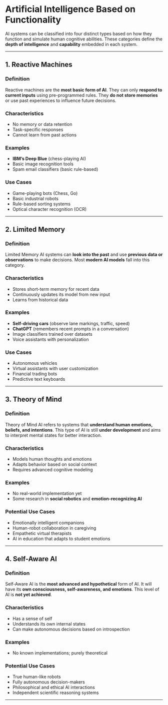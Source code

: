 # Artificial Intelligence Based on Functionality

AI systems can be classified into four distinct types based on how they function and simulate human cognitive abilities. These categories define the **depth of intelligence** and **capability** embedded in each system.

---

## 1. Reactive Machines

### Definition
Reactive machines are the **most basic form of AI**. They can only **respond to current inputs** using pre-programmed rules. They **do not store memories** or use past experiences to influence future decisions.

### Characteristics
- No memory or data retention
- Task-specific responses
- Cannot learn from past actions

### Examples
- **IBM’s Deep Blue** (chess-playing AI)
- Basic image recognition tools
- Spam email classifiers (basic rule-based)

### Use Cases
- Game-playing bots (Chess, Go)
- Basic industrial robots
- Rule-based sorting systems
- Optical character recognition (OCR)

---

## 2. Limited Memory

### Definition
Limited Memory AI systems can **look into the past** and use **previous data or observations** to make decisions. Most **modern AI models** fall into this category.

### Characteristics
- Stores short-term memory for recent data
- Continuously updates its model from new input
- Learns from historical data

### Examples
- **Self-driving cars** (observe lane markings, traffic, speed)
- **ChatGPT** (remembers recent prompts in a conversation)
- Image classifiers trained over datasets
- Voice assistants with personalization

### Use Cases
- Autonomous vehicles
- Virtual assistants with user customization
- Financial trading bots
- Predictive text keyboards

---

## 3. Theory of Mind

### Definition
Theory of Mind AI refers to systems that **understand human emotions, beliefs, and intentions**. This type of AI is still **under development** and aims to interpret mental states for better interaction.

### Characteristics
- Models human thoughts and emotions
- Adapts behavior based on social context
- Requires advanced cognitive modeling

### Examples
- No real-world implementation yet
- Some research in **social robotics** and **emotion-recognizing AI**

### Potential Use Cases
- Emotionally intelligent companions
- Human-robot collaboration in caregiving
- Empathetic virtual therapists
- AI in education that adapts to student emotions

---

## 4. Self-Aware AI

### Definition
Self-Aware AI is the **most advanced and hypothetical** form of AI. It will have its **own consciousness, self-awareness, and emotions**. This level of AI is **not yet achieved**.

### Characteristics
- Has a sense of self
- Understands its own internal states
- Can make autonomous decisions based on introspection

### Examples
- No known implementations; purely theoretical

### Potential Use Cases
- True human-like robots
- Fully autonomous decision-makers
- Philosophical and ethical AI interactions
- Independent scientific reasoning systems
---

